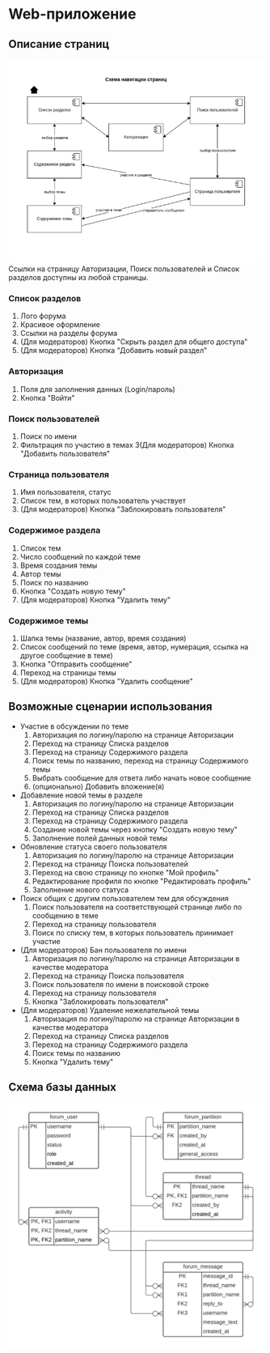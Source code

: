 # Web-приложение
## Описание страниц
![Alt text](doc/pages.png)
Ссылки на страницу Авторизации, Поиск пользователей и Список разделов доступны из любой страницы.

### Список разделов
1. Лого форума
2. Красивое оформление
3. Ссылки на разделы форума
4. (Для модераторов) Кнопка "Скрыть раздел для общего доступа"
5. (Для модераторов) Кнопка "Добавить новый раздел"

### Авторизация
1. Поля для заполнения данных (Login/пароль)
2. Кнопка "Войти"

### Поиск пользователей
1. Поиск по имени
2. Фильтрация по участию в темах
3(Для модераторов) Кнопка "Добавить пользователя"

### Страница пользователя
1. Имя пользователя, статус
2. Список тем, в которых пользователь участвует
3. (Для модераторов) Кнопка "Заблокировать пользователя"

### Содержимое раздела
1. Список тем
2. Число сообщений по каждой теме
3. Время создания темы
4. Автор темы
5. Поиск по названию
6. Кнопка "Создать новую тему"
7. (Для модераторов) Кнопка "Удалить тему"

### Содержимое темы
1. Шапка темы (название, автор, время создания)
2. Список сообщений по теме (время, автор, нумерация, ссылка на другое сообщение в теме)
3. Кнопка "Отправить сообщение"
4. Переход на страницы темы
5. (Для модераторов) Кнопка "Удалить сообщение"

## Возможные сценарии использования
- Участие в обсуждении по теме
    1. Авторизация по логину/паролю на странице Авторизации
    2. Переход на страницу Списка разделов
    3. Переход на страницу Содержимого раздела
    4. Поиск темы по названию, переход на страницу Содержимого темы
    5. Выбрать сообщение для ответа либо начать новое сообщение
    6. (опционально) Добавить вложение(я)
- Добавление новой темы в разделе
    1. Авторизация по логину/паролю на странице Авторизации
    2. Переход на страницу Списка разделов
    3. Переход на страницу Содержимого раздела
    4. Создание новой темы через кнопку "Создать новую тему"
    5. Заполнение полей данных новой темы
- Обновление статуса своего пользователя
    1. Авторизация по логину/паролю на странице Авторизации
    2. Переход на страницу Поиска пользователей
    3. Переход на свою страницу по кнопке "Мой профиль"
    4. Редактирование профиля по кнопке "Редактировать профиль"
    5. Заполнение нового статуса
- Поиск общих с другим пользователем тем для обсуждения
    1. Поиск пользователя на соответствующей странице либо по сообщению в теме
    2. Переход на страницу пользователя
    3. Поиск по списку тем, в которых пользователь принимает участие
- (Для модераторов) Бан пользователя по имени
    1. Авторизация по логину/паролю на странице Авторизации в качестве модератора
    2. Переход на страницу Поиска пользователя
    3. Поиск пользователя по имени в поисковой строке
    4. Переход на страницу пользователя
    5. Кнопка "Заблокировать пользователя"
- (Для модераторов) Удаление нежелательной темы
    1. Авторизация по логину/паролю на странице Авторизации в качестве модератора
    2. Переход на страницу Списка разделов
    3. Переход на страницу Содержимого раздела
    4. Поиск темы по названию
    5. Кнопка "Удалить тему"

## Схема базы данных
![Alt text](doc/db.png)

